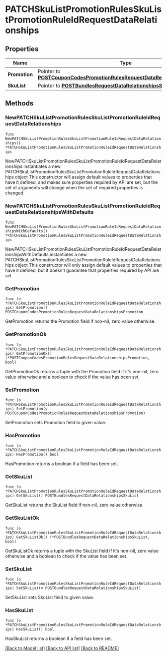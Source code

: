 # PATCHSkuListPromotionRulesSkuListPromotionRuleIdRequestDataRelationships

## Properties

Name | Type | Description | Notes
------------ | ------------- | ------------- | -------------
**Promotion** | Pointer to [**POSTCouponCodesPromotionRulesRequestDataRelationshipsPromotion**](POSTCouponCodesPromotionRulesRequestDataRelationshipsPromotion.md) |  | [optional] 
**SkuList** | Pointer to [**POSTBundlesRequestDataRelationshipsSkuList**](POSTBundlesRequestDataRelationshipsSkuList.md) |  | [optional] 

## Methods

### NewPATCHSkuListPromotionRulesSkuListPromotionRuleIdRequestDataRelationships

`func NewPATCHSkuListPromotionRulesSkuListPromotionRuleIdRequestDataRelationships() *PATCHSkuListPromotionRulesSkuListPromotionRuleIdRequestDataRelationships`

NewPATCHSkuListPromotionRulesSkuListPromotionRuleIdRequestDataRelationships instantiates a new PATCHSkuListPromotionRulesSkuListPromotionRuleIdRequestDataRelationships object
This constructor will assign default values to properties that have it defined,
and makes sure properties required by API are set, but the set of arguments
will change when the set of required properties is changed

### NewPATCHSkuListPromotionRulesSkuListPromotionRuleIdRequestDataRelationshipsWithDefaults

`func NewPATCHSkuListPromotionRulesSkuListPromotionRuleIdRequestDataRelationshipsWithDefaults() *PATCHSkuListPromotionRulesSkuListPromotionRuleIdRequestDataRelationships`

NewPATCHSkuListPromotionRulesSkuListPromotionRuleIdRequestDataRelationshipsWithDefaults instantiates a new PATCHSkuListPromotionRulesSkuListPromotionRuleIdRequestDataRelationships object
This constructor will only assign default values to properties that have it defined,
but it doesn't guarantee that properties required by API are set

### GetPromotion

`func (o *PATCHSkuListPromotionRulesSkuListPromotionRuleIdRequestDataRelationships) GetPromotion() POSTCouponCodesPromotionRulesRequestDataRelationshipsPromotion`

GetPromotion returns the Promotion field if non-nil, zero value otherwise.

### GetPromotionOk

`func (o *PATCHSkuListPromotionRulesSkuListPromotionRuleIdRequestDataRelationships) GetPromotionOk() (*POSTCouponCodesPromotionRulesRequestDataRelationshipsPromotion, bool)`

GetPromotionOk returns a tuple with the Promotion field if it's non-nil, zero value otherwise
and a boolean to check if the value has been set.

### SetPromotion

`func (o *PATCHSkuListPromotionRulesSkuListPromotionRuleIdRequestDataRelationships) SetPromotion(v POSTCouponCodesPromotionRulesRequestDataRelationshipsPromotion)`

SetPromotion sets Promotion field to given value.

### HasPromotion

`func (o *PATCHSkuListPromotionRulesSkuListPromotionRuleIdRequestDataRelationships) HasPromotion() bool`

HasPromotion returns a boolean if a field has been set.

### GetSkuList

`func (o *PATCHSkuListPromotionRulesSkuListPromotionRuleIdRequestDataRelationships) GetSkuList() POSTBundlesRequestDataRelationshipsSkuList`

GetSkuList returns the SkuList field if non-nil, zero value otherwise.

### GetSkuListOk

`func (o *PATCHSkuListPromotionRulesSkuListPromotionRuleIdRequestDataRelationships) GetSkuListOk() (*POSTBundlesRequestDataRelationshipsSkuList, bool)`

GetSkuListOk returns a tuple with the SkuList field if it's non-nil, zero value otherwise
and a boolean to check if the value has been set.

### SetSkuList

`func (o *PATCHSkuListPromotionRulesSkuListPromotionRuleIdRequestDataRelationships) SetSkuList(v POSTBundlesRequestDataRelationshipsSkuList)`

SetSkuList sets SkuList field to given value.

### HasSkuList

`func (o *PATCHSkuListPromotionRulesSkuListPromotionRuleIdRequestDataRelationships) HasSkuList() bool`

HasSkuList returns a boolean if a field has been set.


[[Back to Model list]](../README.md#documentation-for-models) [[Back to API list]](../README.md#documentation-for-api-endpoints) [[Back to README]](../README.md)


